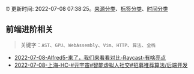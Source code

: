 :alarm_clock: 更新时间: 2022-07-08 07:38:25。[来源分类](../README.md)、[标签分类](../TAGS.md)、[时间分类](../TIMELINE.md)

## 前端进阶相关


> 关键字：`AST`、`GPU`、`WebAssembly`、`Vim`、`HTTP`、`算法`、`全栈`



- [2022-07-08-Alfred5-来了，我们来看看对比-Raycast-有啥亮点](https://www.v2ex.com/t/864931) 
- [2022-07-08-上海-HC-#元宇宙#智能虚拟人社交#招募推荐算法/后端开发](https://www.v2ex.com/t/864900) 